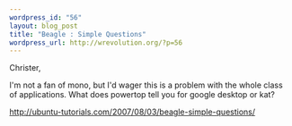 ```yaml
--- 
wordpress_id: "56"
layout: blog_post
title: "Beagle : Simple Questions"
wordpress_url: http://wrevolution.org/?p=56
---
```

Christer,

I'm not a fan of mono, but I'd wager this is a problem with the whole class of applications.  What does powertop tell you for google desktop or kat?

http://ubuntu-tutorials.com/2007/08/03/beagle-simple-questions/
